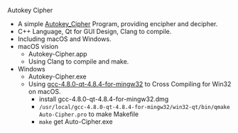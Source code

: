 Autokey Cipher

-   A simple [Autokey_Cipher](https://en.wikipedia.org/wiki/Autokey_cipher) Program, providing encipher and decipher.
-   C++ Language, Qt for GUI Design, Clang to compile.
-   Including macOS and Windows.
-   macOS vision
    -   Autokey-Cipher.app
    -   Using Clang to compile and make.
-   Windows
    -   Autokey-Cipher.exe
    -   Using [gcc-4.8.0-qt-4.8.4-for-mingw32](http://crossgcc.rts-software.org/doku.php?id=start) to Cross Compiling for Win32 on macOS.
        -   install gcc-4.8.0-qt-4.8.4-for-mingw32.dmg
        -   `/usr/local/gcc-4.8.0-qt-4.8.4-for-mingw32/win32-qt/bin/qmake Auto-Cipher.pro`  to make Makefile
        -   `make` get Auto-Cipher.exe
